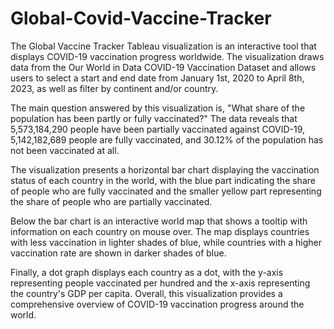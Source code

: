 # Global-Covid-Vaccine-Tracker

The Global Vaccine Tracker Tableau visualization is an interactive tool that displays COVID-19 vaccination progress worldwide. The visualization draws data from the Our World in Data COVID-19 Vaccination Dataset and allows users to select a start and end date from January 1st, 2020 to April 8th, 2023, as well as filter by continent and/or country.

The main question answered by this visualization is, "What share of the population has been partly or fully vaccinated?" The data reveals that 5,573,184,290 people have been partially vaccinated against COVID-19, 5,142,182,689 people are fully vaccinated, and 30.12% of the population has not been vaccinated at all.

The visualization presents a horizontal bar chart displaying the vaccination status of each country in the world, with the blue part indicating the share of people who are fully vaccinated and the smaller yellow part representing the share of people who are partially vaccinated.

Below the bar chart is an interactive world map that shows a tooltip with information on each country on mouse over. The map displays countries with less vaccination in lighter shades of blue, while countries with a higher vaccination rate are shown in darker shades of blue.

Finally, a dot graph displays each country as a dot, with the y-axis representing people vaccinated per hundred and the x-axis representing the country's GDP per capita. Overall, this visualization provides a comprehensive overview of COVID-19 vaccination progress around the world.
